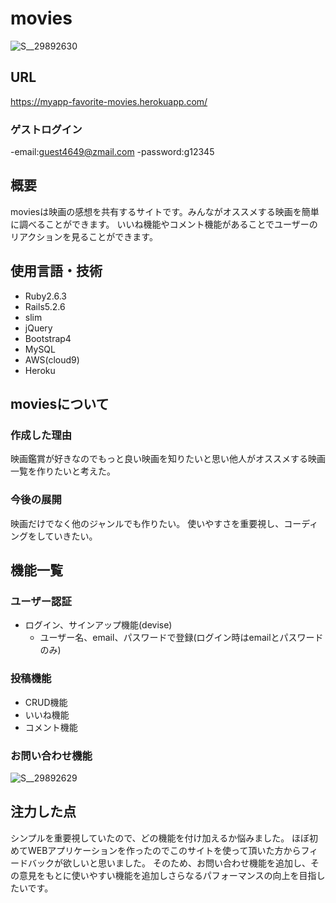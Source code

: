 # movies
![S__29892630](https://user-images.githubusercontent.com/87183507/139368342-caba3a82-358b-4c47-a1f6-134f8179f22b.jpg)


## URL
https://myapp-favorite-movies.herokuapp.com/
### ゲストログイン
-email:guest4649@zmail.com
-password:g12345

## 概要
moviesは映画の感想を共有するサイトです。みんながオススメする映画を簡単に調べることができます。
いいね機能やコメント機能があることでユーザーのリアクションを見ることができます。

## 使用言語・技術
- Ruby2.6.3
- Rails5.2.6
- slim
- jQuery
- Bootstrap4
- MySQL
- AWS(cloud9)
- Heroku

## moviesについて
### 作成した理由
映画鑑賞が好きなのでもっと良い映画を知りたいと思い他人がオススメする映画一覧を作りたいと考えた。

### 今後の展開
映画だけでなく他のジャンルでも作りたい。
使いやすさを重要視し、コーディングをしていきたい。

## 機能一覧
### ユーザー認証
- ログイン、サインアップ機能(devise)
  - ユーザー名、email、パスワードで登録(ログイン時はemailとパスワードのみ)
### 投稿機能
- CRUD機能
- いいね機能
- コメント機能
### お問い合わせ機能
![S__29892629](https://user-images.githubusercontent.com/87183507/139367506-ed641f95-2f92-4f65-bfe8-5780d7bb5a64.jpg)


## 注力した点
シンプルを重要視していたので、どの機能を付け加えるか悩みました。
ほぼ初めてWEBアプリケーションを作ったのでこのサイトを使って頂いた方からフィードバックが欲しいと思いました。
そのため、お問い合わせ機能を追加し、その意見をもとに使いやすい機能を追加しさらなるパフォーマンスの向上を目指したいです。

